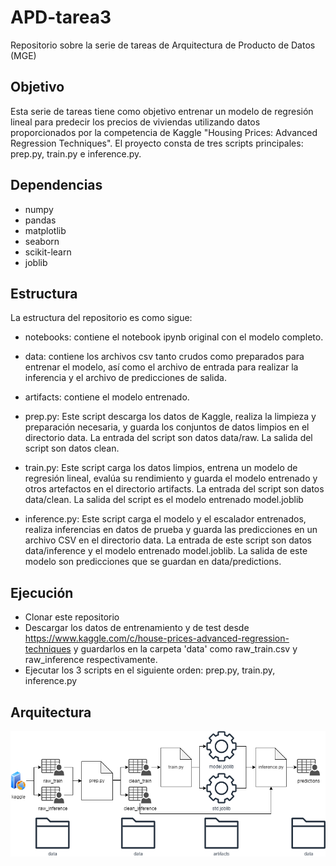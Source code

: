 # APD-tarea3
Repositorio sobre la serie de tareas de Arquitectura de Producto de Datos (MGE)

## Objetivo ##
Esta serie de tareas tiene como objetivo entrenar un modelo de regresión lineal para predecir los precios de viviendas utilizando datos proporcionados por la competencia de Kaggle "Housing Prices: Advanced Regression Techniques". El proyecto consta de tres scripts principales: prep.py, train.py e inference.py.

## Dependencias ##
- numpy
- pandas
- matplotlib
- seaborn
- scikit-learn
- joblib

## Estructura ##
La estructura del repositorio es como sigue:

- notebooks: contiene el notebook ipynb original con el modelo completo.

- data: contiene los archivos csv tanto crudos como preparados para entrenar el modelo, así como el archivo de entrada para realizar la inferencia  y el archivo de predicciones de salida.

- artifacts: contiene el modelo entrenado.

- prep.py: Este script descarga los datos de Kaggle, realiza la limpieza y preparación necesaria, y guarda los conjuntos de datos limpios en el directorio data. La entrada del script son datos data/raw. La salida del script son datos clean.

- train.py: Este script carga los datos limpios, entrena un modelo de regresión lineal, evalúa su rendimiento y guarda el modelo entrenado y otros artefactos en el directorio artifacts. La entrada del script son datos data/clean. La salida del script es el modelo entrenado model.joblib

- inference.py: Este script carga el modelo y el escalador entrenados, realiza inferencias en datos de prueba y guarda las predicciones en un archivo CSV en el directorio data. La entrada de este script son datos data/inference y el modelo entrenado model.joblib. La salida de este modelo son predicciones que se guardan en data/predictions.

## Ejecución ##
- Clonar este repositorio
- Descargar los datos de entrenamiento y de test desde https://www.kaggle.com/c/house-prices-advanced-regression-techniques y guardarlos en la carpeta 'data' como raw_train.csv y raw_inference respectivamente.
- Ejecutar los 3 scripts en el siguiente orden: prep.py, train.py, inference.py

## Arquitectura ##
![Arquitectura](MGE_T5.png)




